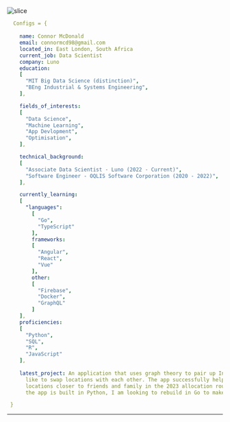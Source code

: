 ## <a id="slice">
![slice](https://capsule-render.vercel.app/api?type=waving&height=200&color=timeGradient&text=Hi%20%20there!&fontSize=70&desc=Welcome%20to%20my%20GitHub%20profile&fontAlign=30&descAlign=50&descAlignY=53&fontAlignY=30&animation=scaleIn)
  
```yaml
  Configs = {
  
    name: Connor McDonald
    email: connormcd98@gmail.com
    located_in: East London, South Africa
    current_job: Data Scientist
    company: Luno
    education:
    [
      "MIT Big Data Science (distinction)",
      "BEng Industrial & Systems Engineering",
    ],

    fields_of_interests:
    [
      "Data Science",
      "Machine Learning",
      "App Devlopment",
      "Optimisation",
    ],

    technical_background:
    [
      "Associate Data Scientist - Luno (2022 - Current)",
      "Software Engineer - OQLIS Software Corporation (2020 - 2022)",
    ],

    currently_learning: 
    [
      "languages":
        [
          "Go",
          "TypeScript"
        ],
        frameworks:
        [
          "Angular",
          "React",
          "Vue"
        ],
        other:
        [
          "Firebase",
          "Docker",
          "GraphQL"
        ]
    ],
    proficiencies:
    [
      "Python",
      "SQL",
      "R",
      "JavaScript"
    ],
 
    latest_project: An application that uses graph theory to pair up Intern doctors which would
      like to swap locations with each other. The app successfully helped a number doctors move to
      locations closer to friends and family in the 2023 allocation round. The business logic of
      the app is built in Python, I am looking to rebuild in Go to make it more efficient.

 }
```

---
